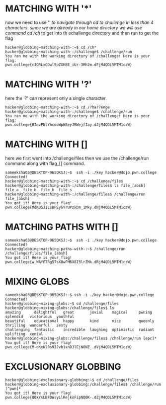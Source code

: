 # MATCHING WITH '*'
now we need to use '*' to navigate through cd to challenge in less than 4 characters. since we are already in our home directory we will use command cd /ch* to get into th echallenge directory and then run to get the flag
```
hacker@globbing~matching-with-:~$ cd /ch*
hacker@globbing~matching-with-:/challenge$ /challenge/run
You ran me with the working directory of /challenge! Here is your flag:
pwn.college{cJQRLxCDwl5pZXH8E_iUr-3Mh2m.dFjM4QDL5MTM1czW}
```



# MATCHING WITH '?'
here the '?' can represent only a single character.
```
hacker@globbing~matching-with-:~$ cd /?ha??enge
hacker@globbing~matching-with-:/challenge$ /challenge/run
You ran me with the working directory of /challenge! Here is your flag:
pwn.college{0IovPNlYhcdoWpW8eyJBWejfIay.dJjM4QDL5MTM1czW}

```

# MATCHING WITH []

here we first went into /challenge/files then we use the /challenge/run command along with flag_[] command.

```
sameeksha03@DESKTOP-965QKSJ:~$  ssh -i ./key hacker@dojo.pwn.college
Connected!
hacker@globbing~matching-with-:~$ cd /challenge/files
hacker@globbing~matching-with-:/challenge/files$ ls file_[absh]
file_a  file_b  file_h  file_s
hacker@globbing~matching-with-:/challenge/files$ /challenge/run file_[absh]
You got it! Here is your flag!
pwn.college{MdKD5JILsBPEyGYrUPzkDm_1Mky.dNjM4QDL5MTM1czW}

```


# MATCHING PATHS WITH []

```
sameeksha03@DESKTOP-965QKSJ:~$  ssh -i ./key hacker@dojo.pwn.college
Connected!
hacker@globbing~matching-paths-with-:~$ /challenge/run /challenge/files/file_[absh]
You got it! Here is your flag!
pwn.college{w_WAYF7Rg57sX8wFM6X8I5lrZMk.dRjM4QDL5MTM1czW}
```

# MIXING GLOBS

```
sameeksha03@DESKTOP-965QKSJ:~$ ssh -i ./key hacker@dojo.pwn.college
Connected!
hacker@globbing~mixing-globs:~$ cd /challenge/files
hacker@globbing~mixing-globs:/challenge/files$ ls
amazing      delightful   great       jovial    magical     pwning   splendid   victorious  youthful
beautiful    educational  happy       kind      nice        queenly  thrilling  wonderful   zesty
challenging  fantastic    incredible  laughing  optimistic  radiant  uplifting  xenial
hacker@globbing~mixing-globs:/challenge/files$ /challenge/run [epc]*
You got it! Here is your flag!
pwn.college{M-dKxKl0s9IJvh1xnDJlEjNONZ_.dVjM4QDL5MTM1czW}
```


# EXCLUSIONARY GLOBBING


```Connected!
hacker@globbing~exclusionary-globbing:~$ cd /challenge/files
hacker@globbing~exclusionary-globbing:/challenge/files$ /challenge/run [^pwn]*
You got it! Here is your flag!
pwn.college{Q0XYsLBFDWsyLlRejkoFipNQ0K-.dZjM4QDL5MTM1czW}
```
